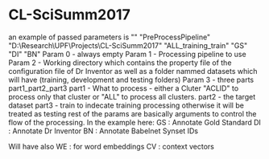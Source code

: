 # CL-SciSumm2017
an example of passed parameters is
"" "PreProcessPipeline" "D:\Research\UPF\Projects\CL-SciSumm2017" "ALL_training_train" "GS" "DI" "BN"
Param 0 - always empty
Param 1 - Processing pipeline to use
Param 2 - Working directory which contains the property file of the configuration file of Dr Inventor as well as a folder nammed datasets which will have (training, development and testing folders)
Param 3 - three parts part1_part2_part3
  part1 - What to process - either a Cluter "ACLID" to process only that cluster or "ALL" to process all clusters.
  part2 - the target dataset
  part3 - train to indecate training processing otherwise it will be treated as testing
rest of the params are basically arguments to control the flow of the processing. In the example here:
GS : Annotate Gold Standard
DI : Annotate Dr Inventor
BN : Annotate Babelnet Synset IDs

Will have also 
WE : for word embeddings
CV : context vectors
